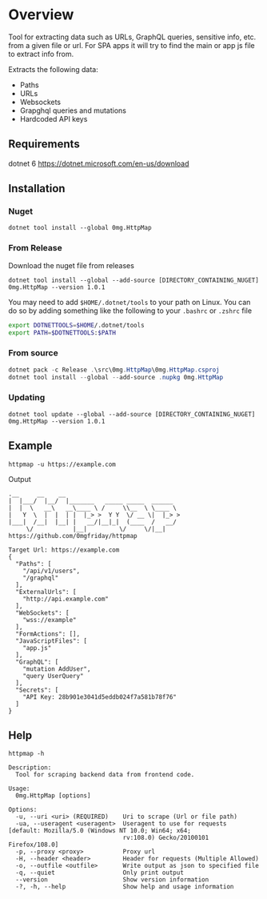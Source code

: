 # Overview
Tool for extracting data such as URLs, GraphQL queries, sensitive info, etc. from a given file or url. For SPA apps it will try to find the main or app js file to extract info from.


Extracts the following data:
- Paths
- URLs
- Websockets
- Grapghql queries and mutations
- Hardcoded API keys

## Requirements
dotnet 6 https://dotnet.microsoft.com/en-us/download

## Installation
### Nuget
```
dotnet tool install --global 0mg.HttpMap
```

### From Release
Download the nuget file from releases
```
dotnet tool install --global --add-source [DIRECTORY_CONTAINING_NUGET] 0mg.HttpMap --version 1.0.1
```

You may need to add `$HOME/.dotnet/tools` to your path on Linux. You can do so by adding something like the following to your `.bashrc` or `.zshrc` file
```bash
export DOTNETTOOLS=$HOME/.dotnet/tools
export PATH=$DOTNETTOOLS:$PATH
```

### From source
```powershell
dotnet pack -c Release .\src\0mg.HttpMap\0mg.HttpMap.csproj
dotnet tool install --global --add-source .nupkg 0mg.HttpMap
```

### Updating
```
dotnet tool update --global --add-source [DIRECTORY_CONTAINING_NUGET] 0mg.HttpMap --version 1.0.1
```

## Example
```
httpmap -u https://example.com
```

Output
```
.__     __    __
|  |___/  |__/  |_______   _____ _____  ______
|  |  \   __\   __\____ \ /     \\__  \ \____ \
|   Y  \  |  |  | |  |_> >  Y Y  \/ __ \|  |_> >
|___|  /__|  |__| |   __/|__|_|  (____  /   __/
     \/           |__|         \/     \/|__|
https://github.com/0mgfriday/httpmap

Target Url: https://example.com
{
  "Paths": [
    "/api/v1/users",
    "/graphql"
  ],
  "ExternalUrls": [
    "http://api.example.com"
  ],
  "WebSockets": [
    "wss://example"
  ],
  "FormActions": [],
  "JavaScriptFiles": [
    "app.js"
  ],
  "GraphQL": [
    "mutation AddUser",
    "query UserQuery"
  ],
  "Secrets": [
    "API Key: 28b901e3041d5eddb024f7a581b78f76"
  ]
}
```

## Help
```
httpmap -h

Description:
  Tool for scraping backend data from frontend code.

Usage:
  0mg.HttpMap [options]

Options:
  -u, --uri <uri> (REQUIRED)    Uri to scrape (Url or file path)
  -ua, --useragent <useragent>  Useragent to use for requests [default: Mozilla/5.0 (Windows NT 10.0; Win64; x64;
                                rv:108.0) Gecko/20100101 Firefox/108.0]
  -p, --proxy <proxy>           Proxy url
  -H, --header <header>         Header for requests (Multiple Allowed)
  -o, --outfile <outfile>       Write output as json to specified file
  -q, --quiet                   Only print output
  --version                     Show version information
  -?, -h, --help                Show help and usage information
```

